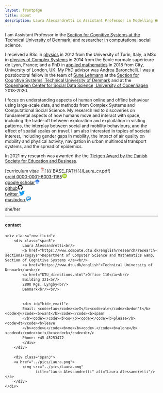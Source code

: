 ```yaml
---
layout: frontpage
title: about
description: Laura Alessandretti is Assistant Professor in Modelling Human Dynamics at the Technical University of Denmark
---
```


I am Assistant Professor in the
[Section for Cognitive Systems at the Technical University of Denmark](https://www.compute.dtu.dk/english/research/research-sections/cogsys);
and researcher in computational social science.

I received a BSc in [physics](https://www.physics.unito.it/do/home.pl)
in 2012 from the
University of Turin, Italy; a MSc in [physics of Complex Systems](http://www.ens-lyon.fr/MasterSDM/en/master-2/m2-complex-systems/m2-complex-systems)
in 2014 from the
École normale supérieure de Lyon, France; and a PhD in [applied mathematics](https://www.city.ac.uk/about/schools/science-technology/mathematics)
in 2018 from City, University of London, UK. My PhD advisor was
[Andrea Baronchelli](https://www.andreabaronchelli.com/).
I was a postdoctoral fellow in the team of [Sune Lehmann](https://sunelehmann.com/) at the
[Section for Cognitive Systems, Technical University of Denmark](https://www.compute.dtu.dk/english/research/research-sections/cogsys) and at the [Copenhagen Center for Social Data Science, University of Copenhagen](https://sodas.ku.dk/)
2018-2020.

I focus on understanding aspects of human online and offline behaviour using large-scale data,
and methods from Complex Systems and Computational Social Science.
My research led to discoveries on fundamental aspects of how humans move and interact with space,
including the trade-off between exploration and exploitation in visiting patterns,
the interplay between social and mobility behaviours, and the effect of spatial scales on travel.
I am also interested in topics of societal interest, including gender gaps in mobility,
the impact of air quality on mobility and physical activity, navigation in urban multimodal transport systems, and the spread of epidemics.

In 2021 my research was awarded the the [Tietgen Award by the Danish Society for Education and Business](https://dseb.dk/aktuelt/prestigefyldt-pris-gaar-til-forskning-i-digitale-laeringsmidler-og-danskernes).

[curriculum vitae ![CV as pdf](icons16/pdf-icon.png)]({{ BASE_PATH }}/Laura_cv.pdf)<br/>
[orcid 0000-0001-6003-1165![orcid](icons16/orcid-icon.png)](https://orcid.org/0000-0001-6003-1165)<br/>
[google scholar![scholar](icons16/scholar-icon.png)](https://scholar.google.dk/citations?user=2265XuYAAAAJ&hl=da)<br/>
[github![github](icons16/github-icon.png)](https://github.com/lalessan)<br/>
[twitter ![twitter](icons16/twitter-icon.png)](https://twitter.com/lau_retti)<br/>
[mastodon ![mastodon](icons16/mastodon-icon.png)](https://datasci.social/@lauretti)<br/>

she/her

---

<div class="container">
<h4><a name="contact"></a>contact</h4>

    <div class="row-fluid">
        <div class="span5">
            Laura Alessandretti<br/>
            <a href="https://www.compute.dtu.dk/english/research/research-sections/cogsys">Department of Computer Science and Mathematics &amp; Section of Cognitive Systems </a><br/>
            <a href="https://www.dtu.dk/english">Technical University of Denmark</a><br/>
            <a href="DTU_directions.html">Office 110</a><br/>
            Building 321<br/>
            2800 Kgs. Lyngby<br/>
            Denmark<br/><br/>


            <div id="hide_email">
            Email: <code>lau</code><b>I</b><code>ale</code><b>don't</b><code>@</code><b>want</b><code></code><b>spam!
            </b><code></code><b>So</b><code></code><b>please</b><code>dt</code><b>leave
            </b><code>u</code><b>me</b><code>.</code><b>alone</b><code>d</code><b>!</b><code>k</code><br/>
            Phone: +45 45253472
            </div>
        </div>

        <div class="span3">
        <a href="../pics/Laura.png">
            <img src="../pics/Laura.png"
                  title="Laura Alessandretti" alt="Laura Alessandretti"/></a>
        </div>
    </div>
</div>


<!--

<div class="navbar">
  <div class="navbar-inner">
      <ul class="nav">
          <li><a href="{{ BASE_PATH }}/Laura_cv.pdf">cv</a></li>
          <li><a href="https://github.com/lalessan">github</a></li>
          <li><a rel="me" href="https://datasci.social/@lauretti">mastodon</a></li>
          <li><a rel="me" href="https://twitter.com/lau_retti">twitter</a></li>

      </ul>
  </div>
</div>

<table class="wide">
<tr>
  <td class="left">
    <a href="publpics/rqtl2_fig1.html">
        <img src="publpics/rqtl2_fig1c.png" alt="Broman et al. (2019) Fig 1c" title="Broman et al. (2019) Fig 1c"/>
    </a>
  </td>
  <td class="right">
    <a href="publpics/mppdiag_fig4.html">
        <img src="publpics/mppdiag_fig4.png" alt="Broman et
        al. (2019) Fig 4" title="Broman et al. (2019) Fig 4"/>
    </a>
  </td>
</tr>
<tr>
  <td class="left">
    <a href="publpics/samplemixups_fig7.html">
        <img src="publpics/samplemixups_fig7.png" alt="Broman et al. (2015) Fig 7" title="Broman et al. (2015) Fig 7"/>
    </a>
  </td>
  <td class="right">
    <a href="publpics/mbmixups_fig3.html">
        <img src="publpics/mbmixups_fig3.png" alt="Lobo et al. (2021) Fig 3" title="Lobo et al. (2021) Fig 3"/>
    </a>
  </td>
</tr>
</table>

<div class="navbar">
  <div class="navbar-inner">
      <ul class="nav">
          <li><a href="morefigs.html">more figures</a></li>
      </ul>
  </div>
</div>

-->
